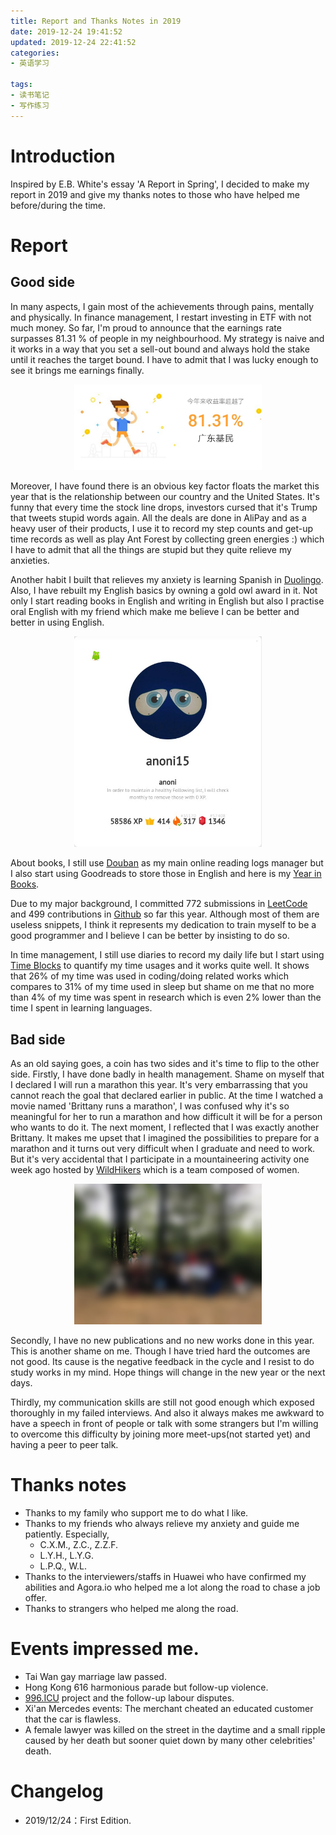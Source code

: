 ```yaml
---
title: Report and Thanks Notes in 2019
date: 2019-12-24 19:41:52
updated: 2019-12-24 22:41:52
categories:
- 英语学习

tags:
- 读书笔记
- 写作练习
---
```

# Introduction
Inspired by E.B. White's essay 'A Report in Spring', I decided to make my report in 2019 and give my thanks notes to those who have helped me before/during the time.
 
<!-- more -->
# Report
## Good side
In many aspects, I gain most of the achievements through pains, mentally and physically.
In finance management, I restart investing in ETF with not much money. So far, I'm proud to announce that the earnings rate surpasses 81.31 % of people in my neighbourhood. My strategy is naive and it works in a way that you set a sell-out bound and always hold the stake until it reaches the target bound. I have to admit that I was lucky enough to see it brings me earnings finally. 

<div style="width: 300px; margin: auto">

![screenshot 2019 fund earnings rate](https://raw.githubusercontent.com/zhongqin0820/zhongqin0820.github.io/source-articles/source/images/daily/report/2019-fund-earnings-rate.jpg)
</div>
Moreover, I have found there is an obvious key factor floats the market this year that is the relationship between our country and the United States. It's funny that every time the stock line drops, investors cursed that it's Trump that tweets stupid words again. All the deals are done in AliPay and as a heavy user of their products, I use it to record my step counts and get-up time records as well as play Ant Forest by collecting green energies :) which I have to admit that all the things are stupid but they quite relieve my anxieties.

Another habit I built that relieves my anxiety is learning Spanish in [Duolingo](https://www.duolingo.com/). Also, I have rebuilt my English basics by owning a gold owl award in it. Not only I start reading books in English and writing in English but also I practise oral English with my friend which make me believe I can be better and better in using English.

<div style="width: 300px; margin: auto">

![screenshot 2019/12/24 Duolingo Stats](https://raw.githubusercontent.com/zhongqin0820/zhongqin0820.github.io/source-articles/source/images/daily/report/2019-duome-stats-12-24.jpg)
</div>

About books, I still use [Douban](http://douban.com/) as my main online reading logs manager but I also start using Goodreads to store those in English and here is my [Year in Books](https://www.goodreads.com/user/year_in_books/2019/89404830).

Due to my major background, I committed 772 submissions in [LeetCode](https://leetcode.com) and 499 contributions in [Github](https://github.com/) so far this year. Although most of them are useless snippets, I think it represents my dedication to train myself to be a good programmer and I believe I can be better by insisting to do so.

In time management, I still use diaries to record my daily life but I start using [Time Blocks](https://www.douban.com/app/26850600/) to quantify my time usages and it works quite well. It shows that 26% of my time was used in coding/doing related works which compares to 31% of my time used in sleep but shame on me that no more than 4% of my time was spent in research which is even 2% lower than the time I spent in learning languages.

## Bad side
As an old saying goes, a coin has two sides and it's time to flip to the other side.
Firstly, I have done badly in health management. Shame on myself that I declared I will run a marathon this year. It's very embarrassing that you cannot reach the goal that declared earlier in public. At the time I watched a movie named 'Brittany runs a marathon', I was confused why it's so meaningful for her to run a marathon and how difficult it will be for a person who wants to do it. The next moment, I reflected that I was exactly another Brittany. It makes me upset that I imagined the possibilities to prepare for a marathon and it turns out very difficult when I graduate and need to work. But it's very accidental that I participate in a mountaineering activity one week ago hosted by [WildHikers](https://mp.weixin.qq.com/s/oSV50FsaOhFLht7HGF81RA) which is a team composed of women.

<div style="width: 300px; margin: auto">

![2019/12/21 in WildHiker Group Photo](https://raw.githubusercontent.com/zhongqin0820/zhongqin0820.github.io/source-articles/source/images/daily/report/2019-wildhiker-12-21.jpg)
</div>

Secondly, I have no new publications and no new works done in this year. This is another shame on me. Though I have tried hard the outcomes are not good. Its cause is the negative feedback in the cycle and I resist to do study works in my mind. Hope things will change in the new year or the next days.

Thirdly, my communication skills are still not good enough which exposed thoroughly in my failed interviews. And also it always makes me awkward to have a speech in front of people or talk with some strangers but I'm willing to overcome this difficulty by joining more meet-ups(not started yet) and having a peer to peer talk.

# Thanks notes
- Thanks to my family who support me to do what I like.
- Thanks to my friends who always relieve my anxiety and guide me patiently. Especially, 
    - C.X.M., Z.C., Z.Z.F.
    - L.Y.H., L.Y.G.
    - L.P.Q., W.L. 
- Thanks to the interviewers/staffs in Huawei who have confirmed my abilities and Agora.io who helped me a lot along the road to chase a job offer.
- Thanks to strangers who helped me along the road.

# Events impressed me.
- Tai Wan gay marriage law passed.
- Hong Kong 616 harmonious parade but follow-up violence.
- [996.ICU](https://github.com/996icu/996.ICU) project and the follow-up labour disputes.
- Xi'an Mercedes events: The merchant cheated an educated customer that the car is flawless.
- A female lawyer was killed on the street in the daytime and a small ripple caused by her death but sooner quiet down by many other celebrities' death.

# Changelog
- 2019/12/24：First Edition.
